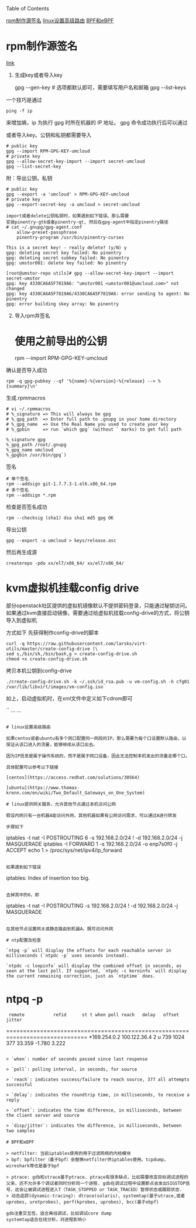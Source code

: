 Table of Contents

[rpm制作源签名](rpm制作源签名)
[linux设置高级路由](linux设置高级路由)
[BPF和eBPF](BPF和eBPF)

# rpm制作源签名

[link](https://gist.github.com/fernandoaleman/1376720/aaff3a7a7ede636b6913f17d97e6fe39b5a79dc0)

1. 生成key或者导入key

    gpg --gen-key  # 选项都默认即可，需要填写用户名和邮箱
    gpg --list-keys

一个技巧是通过

    ping -f ip

来增加熵，ip 为执行 gpg 时所在机器的 IP 地址。 gpg 命令成功执行后可以通过

或者导入key。公钥和私钥都需要导入
    
    # public key
    gpg --import RPM-GPG-KEY-umcloud
    # private key
    gpg --allow-secret-key-import --import secret-umcloud
    gpg --list-secret-key

附：导出公钥，私钥

    # public key
    gpg --export -a 'umcloud' > RPM-GPG-KEY-umcloud
    # private key
    gpg --export-secret-key -a umcloud > secret-umcloud

    import或者delete公钥私钥时，如果遇到如下错误。那么需要
    安装pinentry-gtk或者pinentry-qt, 然后在gpg-agent中指定pinentry路径
    # cat ~/.gnupg/gpg-agent.conf
        allow-preset-passphrase
        pinentry-program /usr/bin/pinentry-curses

    This is a secret key! - really delete? (y/N) y
    gpg: deleting secret key failed: No pinentry
    gpg: deleting secret subkey failed: No pinentry
    gpg: umstor001: delete key failed: No pinentry

    [root@umstor-repo utils]# gpg --allow-secret-key-import --import secret-umstor
    gpg: key 4330CA6A5F7819A6: "umstor001 <umstor001@umcloud.com>" not changed
    gpg: key 4330CA6A5F7819A6/4330CA6A5F7819A6: error sending to agent: No pinentry
    gpg: error building skey array: No pinentry

2. 导入rpm并签名

    # 使用之前导出的公钥
    rpm --import RPM-GPG-KEY-umcloud

确认是否导入成功

    rpm -q gpg-pubkey --qf '%{name}-%{version}-%{release} --> %{summary}\n'

生成.rpmmacros

    # vi ~/.rpmmacros
    # %_signature => This will always be gpg
    # %_gpg_path  => Enter full path to .gnupg in your home directory
    # %_gpg_name  => Use the Real Name you used to create your key
    # %_gpbin     => run `which gpg` (without ` marks) to get full path 
    
    %_signature gpg
    %_gpg_path /root/.gnupg
    %_gpg_name umcloud
    %_gpgbin /usr/bin/gpg`)

签名

    # 单个签名
    rpm --addsign git-1.7.7.3-1.el6.x86_64.rpm
    # 多个签名
    rpm --addsign *.rpm

检查是否签名成功

    rpm --checksig (sha1) dsa sha1 md5 gpg OK

导出公钥

    gpg --export -a umcloud > keys/release.asc

然后再生成源

    createrepo -pdo xx/el7/x86_64/ xx/el7/x86_64/

# kvm虚拟机挂载config drive

部分openstack社区提供的虚拟机镜像默认不提供密码登录，只能通过秘钥访问。
如果通过kvm直接启动镜像，需要通过给虚拟机挂载config-drive的方式，将公钥导入到虚拟机 

方式如下
先获得制作config-drive的脚本

```
curl -q https://raw.githubusercontent.com/larsks/virt-utils/master/create-config-drive |\
sed s,/bin/sh,/bin/bash,g > create-config-drive.sh
chmod +x create-config-drive.sh
```

拷贝本机公钥到config-drive
```
./create-config-drive.sh -k ~/.ssh/id_rsa.pub -u vm-config.sh -h cfg01  /var/lib/libvirt/images/vm-config.iso
```

如上，启动虚拟机时，在xml文件中定义如下cdrom即可

``
...
    <disk device="cdrom" type="file">
      <target bus="ide" dev="hda"/>
      <source file="/var/lib/libvirt/images/vm-config.iso"/>
      <driver type="raw" name="qemu"/>
    </disk>
...
```

# linux设置高级路由

如果centos或者ubuntu有多个网口配置同一网段的IP。那么需要为每个口设置默认路由，以保证从该口进入的流量，能够继续从该口出去。

因为IP信息是属于操作系统的，而不是属于网口设备，因此无法控制本机发出的流量走哪个口。

具体配置可以参考以下链接

[centos](https://access.redhat.com/solutions/30564)

[ubuntu](https://www.thomas-krenn.com/en/wiki/Two_Default_Gateways_on_One_System)

# linux提供网关服务，允许其他节点通过本机访问公网

假设内网只有一台机器A能访问外网，其他机器如果有公网访问需求，可以通过A进行转发

步骤如下

```
iptables -t nat -I POSTROUTING 6 -s 192.168.2.0/24 ! -d 192.168.2.0/24 -j MASQUERADE
iptables -I FORWARD 1 -s 192.168.2.0/24 -o enp7s0f0 -j ACCEPT
echo  1 > /proc/sys/net/ipv4/ip_forward
```

如果遇到如下错误

```
iptables: Index of insertion too big.
```

去掉其中的6，即

```
iptables -t nat -I POSTROUTING -s 192.168.2.0/24 ! -d 192.168.2.0/24 -j MASQUERADE
```

在其他节点设置网关或静态路由到机器A，既可访问外网

# ntp配置及检查

`ntpq -p` will display the offsets for each reachable server in milliseconds (`ntpdc -p` uses seconds instead).

`ntpdc -c loopinfo` will display the combined offset in seconds, as seen at the last poll. If supported, `ntpdc -c kerninfo` will display the current remaining correction, just as `ntptime` does.

```
# ntpq -p
     remote           refid      st t when poll reach   delay   offset  jitter
==============================================================================
*169.254.0.2     100.122.36.4     2 u  739 1024  377   33.359   -1.780   3.222
```

> `when`: number of seconds passed since last response

> `poll`: polling interval, in seconds, for source

> `reach`: indicates success/failure to reach source, 377 all attempts successful

> `delay`: indicates the roundtrip time, in milliseconds, to receive a reply

> `offset`: indicates the time difference, in milliseconds, between the client server and source

> `disp/jitter`: indicates the difference, in milliseconds, between two samples

# BPF和eBPF

> netfilter: 当前iptables使用的用于过滤网络的内核模块
> bpf: bpfilter（基于bpf）会替换netfilter供iptables使用。tcpdump，wireshark等也是基于bpf

> ptrace: gdb和strace基于ptrace. ptrace有很多缺点，比如需要改变目标调试进程的父亲，还不允许多个调试者同时分析同一个进程. gdb在调试过程中设置断点会发出SIGSTOP信号，这会让被调试进程进入T（TASK_STOPPED or TASK_TRACED）暂停状态或跟踪状态.
> 动态追踪(dynamic-tracing): dtrace(solaris), systemtap(基于utrace,或者uprobes, uretprobes), perf(kprobes, uprobes), bcc(基于ebpf)

gdb注重交互性，适合离线调试，比如调试core dump
systemtap适合在线分析，对进程影响小
